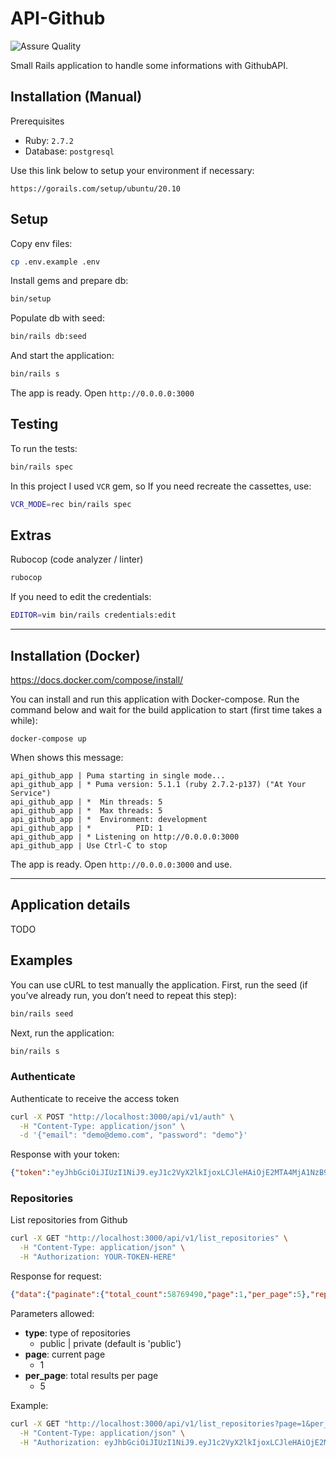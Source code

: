 # API-Github

![Assure Quality](https://github.com/marlosirapuan/rails-api-github/workflows/Assure%20Quality/badge.svg)

Small Rails application to handle some informations with GithubAPI.

## Installation (Manual)

Prerequisites
* Ruby: `2.7.2`
* Database: `postgresql`

Use this link below to setup your environment if necessary:
```
https://gorails.com/setup/ubuntu/20.10
```

## Setup

Copy env files:
```sh
cp .env.example .env
```

Install gems and prepare db:
```sh
bin/setup
```

Populate db with seed:
```sh
bin/rails db:seed
```

And start the application:
```sh
bin/rails s
```

The app is ready. Open `http://0.0.0.0:3000`

## Testing

To run the tests:
```sh
bin/rails spec
```

In this project I used `VCR` gem, so If you need recreate the cassettes, use:
```sh
VCR_MODE=rec bin/rails spec
```

## Extras

Rubocop (code analyzer / linter)
```sh
rubocop
```

If you need to edit the credentials:
```sh
EDITOR=vim bin/rails credentials:edit
```

---

## Installation (Docker)

https://docs.docker.com/compose/install/

You can install and run this application with Docker-compose. Run the command below and wait for the build application to start (first time takes a while):
```
docker-compose up
```

When shows this message:
```
api_github_app | Puma starting in single mode...
api_github_app | * Puma version: 5.1.1 (ruby 2.7.2-p137) ("At Your Service")
api_github_app | *  Min threads: 5
api_github_app | *  Max threads: 5
api_github_app | *  Environment: development
api_github_app | *          PID: 1
api_github_app | * Listening on http://0.0.0.0:3000
api_github_app | Use Ctrl-C to stop
```

The app is ready. Open `http://0.0.0.0:3000` and use.

---

## Application details

TODO

## Examples

You can use cURL to test manually the application. First, run the seed (if you’ve already run, you don’t need to repeat this step):

```sh
bin/rails seed
```

Next, run the application:
```sh
bin/rails s
```

### Authenticate

Authenticate to receive the access token
```sh
curl -X POST "http://localhost:3000/api/v1/auth" \
  -H "Content-Type: application/json" \
  -d '{"email": "demo@demo.com", "password": "demo"}'
```

Response with your token:
```json
{"token":"eyJhbGciOiJIUzI1NiJ9.eyJ1c2VyX2lkIjoxLCJleHAiOjE2MTA4MjA1NzB9.EWFWXXbTpUbHFLRuaw4uR5-eLDXt7VjFBmmnMoMBORg"}
```

### Repositories

List repositories from Github

```sh
curl -X GET "http://localhost:3000/api/v1/list_repositories" \
  -H "Content-Type: application/json" \
  -H "Authorization: YOUR-TOKEN-HERE"
```

Response for request:
```json
{"data":{"paginate":{"total_count":58769490,"page":1,"per_page":5},"repositories":[{"name":"X140Yu/Developing_iOS_8_Apps_With_Swift","description":"Stanford 公开课，Developing iOS 8 Apps with Swift 字幕翻译","stars":2700,"forks":502,"author":"X140Yu"},{"name":"ocombe/ocLazyLoad","description":"Lazy load modules \u0026 components in AngularJS","stars":2667,"forks":540,"author":"ocombe"},{"name":"beworker/pinned-section-listview","description":"Easy to use ListView with pinned sections for Android.","stars":2631,"forks":847,"author":"beworker"},{"name":"nitin42/react-imgpro","description":"📷  Image Processing Component for React","stars":2156,"forks":105,"author":"nitin42"},{"name":"nicolaschengdev/WYPopoverController","description":"WYPopoverController is for the presentation of content in popover on iPhone / iPad devices. Very customizable.","stars":1971,"forks":381,"author":"nicolaschengdev"}]}}
```

Parameters allowed:
- **type**: type of repositories
  - public | private (default is 'public')
- **page**: current page
  - 1
- **per_page**: total results per page
  - 5

Example:
```sh
curl -X GET "http://localhost:3000/api/v1/list_repositories?page=1&per_page=10" \
  -H "Content-Type: application/json" \
  -H "Authorization: eyJhbGciOiJIUzI1NiJ9.eyJ1c2VyX2lkIjoxLCJleHAiOjE2MTA4MjA1NzB9.EWFWXXbTpUbHFLRuaw4uR5-eLDXt7VjFBmmnMoMBORg"
```
